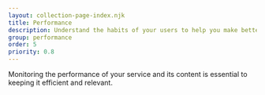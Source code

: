 ```yaml
---
layout: collection-page-index.njk
title: Performance
description: Understand the habits of your users to help you make better decisions about how to run your service.
group: performance
order: 5
priority: 0.8
---
```


Monitoring the performance of your service and its content is essential to keeping it efficient and relevant.
